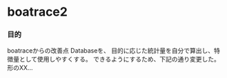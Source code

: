 # boatrace2
### 目的

boatraceからの改善点
Databaseを、
目的に応じた統計量を自分で算出し、特徴量として使用しやすくする。
できるようにするため、下記の通り変更した。形のXX...